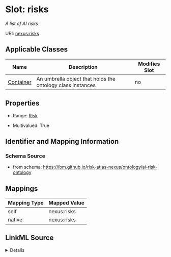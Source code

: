 

# Slot: risks


_A list of AI risks_





URI: [nexus:risks](https://ibm.github.io/risk-atlas-nexus/ontology/risks)



<!-- no inheritance hierarchy -->





## Applicable Classes

| Name | Description | Modifies Slot |
| --- | --- | --- |
| [Container](Container.md) | An umbrella object that holds the ontology class instances |  no  |







## Properties

* Range: [Risk](Risk.md)

* Multivalued: True





## Identifier and Mapping Information







### Schema Source


* from schema: https://ibm.github.io/risk-atlas-nexus/ontology/ai-risk-ontology




## Mappings

| Mapping Type | Mapped Value |
| ---  | ---  |
| self | nexus:risks |
| native | nexus:risks |




## LinkML Source

<details>
```yaml
name: risks
description: A list of AI risks
from_schema: https://ibm.github.io/risk-atlas-nexus/ontology/ai-risk-ontology
rank: 1000
alias: risks
owner: Container
domain_of:
- Container
range: Risk
multivalued: true
inlined: true
inlined_as_list: true

```
</details>
